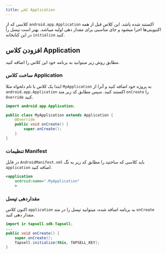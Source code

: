 ```yaml
---
title: کلاس Application
---
```


کلاسی که از `android.app.Application` اکستند شده باشد. این کلاس قبل از همه اکتیویتی‌ها اجرا میشود و جای مناسبی برای مقدار دهی اولیه میباشد. بهتر است تپسل را در این کتابخانه `initialize` کنید.

## افزودن کلاس Application
مطابق روش زیر میتوانید به برنامه خود این کلاس را اضافه کنید.

### ساخت کلاس Application
ابتدا یک کلاس با نام دلخواه مثلا `MyApplication` به پروژه خود اضافه کنید و آنرا از `android.app.Application` اکستند کنید. سپس مطابق کد زیر متد `onCreate` را `Override` کنید.

```java
import android.app.Application;

public class MyApplication extends Application {
    @Override
    public void onCreate() {
        super.onCreate();
    }
}
```

### تنظیمات Manifest
در فایل `AndroidManifest.xml` باید کلاسی که ساختید را مطابق کد زیر به تگ `application` اضافه کنید.

```xml
<application
    android:name=".MyApplication"
    >
```

### مقداردهی تپسل
اکنون کلاس `application` به برنامه اضافه شده، میتوانید تپسل را در متد `onCreate` مقدار دهی کنید.

```java
import ir.tapsell.sdk.Tapsell;
...
public void onCreate() {
    super.onCreate();
    Tapsell.initialize(this, TAPSELL_KEY);
}
```